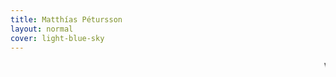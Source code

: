 ```yaml
---
title: Matthías Pétursson
layout: normal
cover: light-blue-sky
---
```


<marquee width="100%" height="50"> VELKOMIN Á SÍÐUNA MÍNA </marquee>